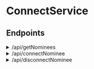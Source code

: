 # ConnectService

## Endpoints ##
<details>
   <summary>/api/getNominees</summary>
   <p>
   <ul>
      <li>Retrieves a list of connected nominees by qff number</li>
      
   <li>Input:
   {
      "qffNo": integer
   }</li>
      
   <li>Output:
   [
      {
           nomineeId: integer,
           nomineeName: String,
           points: integer,
           qffNo: integer,
           isConnected: boolean
       }
   ]</li>
   </ul>
  </p>
 </details>
 
 <details>
   <summary>/api/connectNominee</summary>
   <p>
      <ul>
         <li>Connects nominee to qff number</li>
      
         <li>Input: { "qffNo": integer, "nomineeId": integer }</li>
      
         <li>Output: Status code</li>
   </ul>
  </p>
 </details>
 
 <details>
   <summary>/api/disconnectNominee</summary>
   <p>
   Disconnects nominee from qff number
      
   Input:
   {
      "qffNo": integer,
      "nomineeId": integer
   }
      
   Output:
   Status code
  </p>
 </details>
